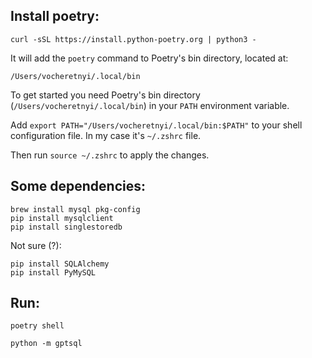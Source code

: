 ## Install poetry:
```shell
curl -sSL https://install.python-poetry.org | python3 -
```
It will add the `poetry` command to Poetry's bin directory, located at:

`/Users/vocheretnyi/.local/bin`

To get started you need Poetry's bin directory (`/Users/vocheretnyi/.local/bin`) in your `PATH`
environment variable.

Add `export PATH="/Users/vocheretnyi/.local/bin:$PATH"` to your shell configuration file.
In my case it's `~/.zshrc` file.

Then run `source ~/.zshrc` to apply the changes.

## Some dependencies:
```shell
brew install mysql pkg-config
pip install mysqlclient
pip install singlestoredb
```

Not sure (?):
```shell
pip install SQLAlchemy
pip install PyMySQL
```
## Run:
`poetry shell`

`python -m gptsql`
